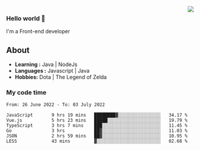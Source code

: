 <img align='right' src="https://github-readme-stats.vercel.app/api?username=jumodada&show_icons=true&theme=vue">

### Hello world 👋

I'm a Front-end developer 
    
## About
-  **Learning :** Java | NodeJs
-  **Languages :** Javascript | Java
-  **Hobbies:** Dota | The Legend of Zelda

### My code time

<!--START_SECTION:waka-->

```text
From: 26 June 2022 - To: 03 July 2022

JavaScript       9 hrs 19 mins   ████████▓░░░░░░░░░░░░░░░░   34.17 %
Vue.js           5 hrs 23 mins   █████░░░░░░░░░░░░░░░░░░░░   19.79 %
TypeScript       3 hrs 7 mins    ███░░░░░░░░░░░░░░░░░░░░░░   11.45 %
Go               3 hrs           ██▓░░░░░░░░░░░░░░░░░░░░░░   11.03 %
JSON             2 hrs 59 mins   ██▓░░░░░░░░░░░░░░░░░░░░░░   10.95 %
LESS             43 mins         ▓░░░░░░░░░░░░░░░░░░░░░░░░   02.68 %
```

<!--END_SECTION:waka-->
